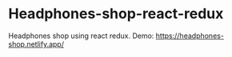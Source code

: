 # Headphones-shop-react-redux
Headphones shop using react redux. Demo: https://headphones-shop.netlify.app/
